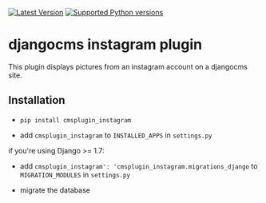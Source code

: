 [![Latest Version](https://pypip.in/version/cmsplugin-instagram/badge.svg)](https://pypi.python.org/pypi/cmsplugin-instagram/)
[![Supported Python versions](https://pypip.in/py_versions/cmsplugin-instagram/badge.svg)](https://pypi.python.org/pypi/cmsplugin-instagram/)
# djangocms instagram plugin

This plugin displays pictures from an instagram account on a djangocms site.

## Installation

* ``pip install cmsplugin_instagram``

* add ``cmsplugin_instagram`` to ``INSTALLED_APPS`` in ``settings.py``

if you're using Django >= 1.7:

* add ``cmsplugin_instagram': 'cmsplugin_instagram.migrations_django`` to ``MIGRATION_MODULES`` in ``settings.py``

* migrate the database
